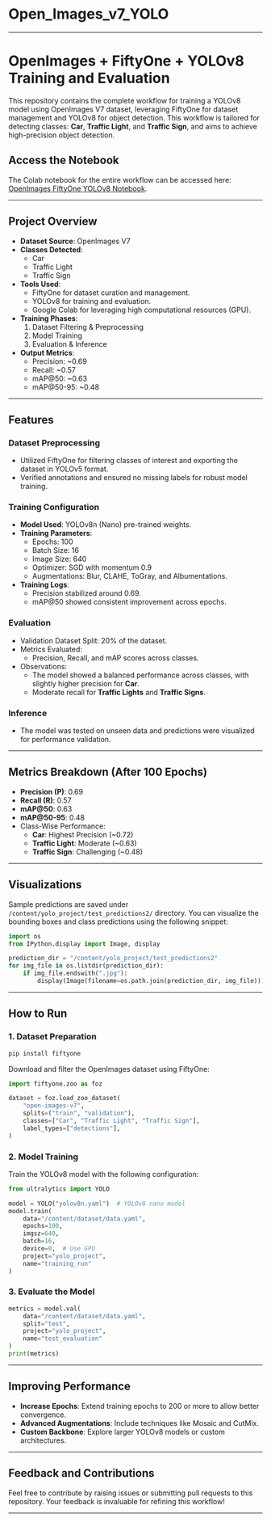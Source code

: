 # Open_Images_v7_YOLO

---

# OpenImages + FiftyOne + YOLOv8 Training and Evaluation

This repository contains the complete workflow for training a YOLOv8 model using OpenImages V7 dataset, leveraging FiftyOne for dataset management and YOLOv8 for object detection. This workflow is tailored for detecting classes: **Car**, **Traffic Light**, and **Traffic Sign**, and aims to achieve high-precision object detection.

## Access the Notebook
The Colab notebook for the entire workflow can be accessed here:  
[OpenImages FiftyOne YOLOv8 Notebook](https://colab.research.google.com/drive/1wAuIkPAmnblV92GexjxM1iUDSBqOcaFN?usp=sharing).

---

## Project Overview
- **Dataset Source**: OpenImages V7
- **Classes Detected**: 
  - Car
  - Traffic Light
  - Traffic Sign
- **Tools Used**:
  - FiftyOne for dataset curation and management.
  - YOLOv8 for training and evaluation.
  - Google Colab for leveraging high computational resources (GPU).
- **Training Phases**:
  1. Dataset Filtering & Preprocessing
  2. Model Training
  3. Evaluation & Inference
- **Output Metrics**:
  - Precision: ~0.69
  - Recall: ~0.57
  - mAP@50: ~0.63
  - mAP@50-95: ~0.48

---

## Features
### Dataset Preprocessing
- Utilized FiftyOne for filtering classes of interest and exporting the dataset in YOLOv5 format.
- Verified annotations and ensured no missing labels for robust model training.

### Training Configuration
- **Model Used**: YOLOv8n (Nano) pre-trained weights.
- **Training Parameters**:
  - Epochs: 100
  - Batch Size: 16
  - Image Size: 640
  - Optimizer: SGD with momentum 0.9
  - Augmentations: Blur, CLAHE, ToGray, and Albumentations.
- **Training Logs**:
  - Precision stabilized around 0.69.
  - mAP@50 showed consistent improvement across epochs.

### Evaluation
- Validation Dataset Split: 20% of the dataset.
- Metrics Evaluated:
  - Precision, Recall, and mAP scores across classes.
- Observations:
  - The model showed a balanced performance across classes, with slightly higher precision for **Car**.
  - Moderate recall for **Traffic Lights** and **Traffic Signs**.

### Inference
- The model was tested on unseen data and predictions were visualized for performance validation.

---

## Metrics Breakdown (After 100 Epochs)
- **Precision (P)**: 0.69
- **Recall (R)**: 0.57
- **mAP@50**: 0.63
- **mAP@50-95**: 0.48
- Class-Wise Performance:
  - **Car**: Highest Precision (~0.72)
  - **Traffic Light**: Moderate (~0.63)
  - **Traffic Sign**: Challenging (~0.48)

---

## Visualizations
Sample predictions are saved under `/content/yolo_project/test_predictions2/` directory. You can visualize the bounding boxes and class predictions using the following snippet:

```python
import os
from IPython.display import Image, display

prediction_dir = "/content/yolo_project/test_predictions2"
for img_file in os.listdir(prediction_dir):
    if img_file.endswith(".jpg"):
        display(Image(filename=os.path.join(prediction_dir, img_file)))
```

---

## How to Run
### 1. Dataset Preparation
```bash
pip install fiftyone
```
Download and filter the OpenImages dataset using FiftyOne:

```python
import fiftyone.zoo as foz

dataset = foz.load_zoo_dataset(
    "open-images-v7",
    splits=("train", "validation"),
    classes=["Car", "Traffic Light", "Traffic Sign"],
    label_types=["detections"],
)
```

### 2. Model Training
Train the YOLOv8 model with the following configuration:

```python
from ultralytics import YOLO

model = YOLO("yolov8n.yaml")  # YOLOv8 nano model
model.train(
    data="/content/dataset/data.yaml",
    epochs=100,
    imgsz=640,
    batch=16,
    device=0,  # Use GPU
    project="yolo_project",
    name="training_run"
)
```

### 3. Evaluate the Model
```python
metrics = model.val(
    data="/content/dataset/data.yaml",
    split="test",
    project="yolo_project",
    name="test_evaluation"
)
print(metrics)
```

---

## Improving Performance
- **Increase Epochs**: Extend training epochs to 200 or more to allow better convergence.
- **Advanced Augmentations**: Include techniques like Mosaic and CutMix.
- **Custom Backbone**: Explore larger YOLOv8 models or custom architectures.

---

## Feedback and Contributions
Feel free to contribute by raising issues or submitting pull requests to this repository. Your feedback is invaluable for refining this workflow!

---
